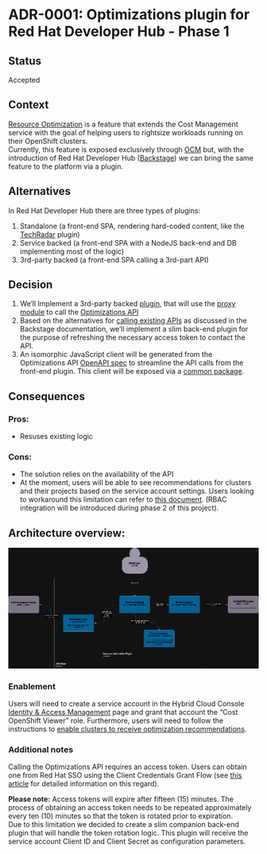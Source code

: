 # ADR-0001: Optimizations plugin for Red Hat Developer Hub - Phase 1

## Status

Accepted

## Context

[Resource Optimization](https://docs.redhat.com/en/documentation/cost_management_service/1-latest/html-single/getting_started_with_resource_optimization_for_openshift/index#what_is_resource_optimization_for_openshift) is a feature that extends the Cost Management service with the goal of helping users to rightsize workloads running on their OpenShift clusters.  
Currently, this feature is exposed exclusively through [OCM](https://console.redhat.com/openshift) but, with the introduction of Red Hat Developer Hub ([Backstage](https://backstage.io)) we can bring the same feature to the platform via a plugin.

## Alternatives

In Red Hat Developer Hub there are three types of plugins:

1. Standalone (a front-end SPA, rendering hard-coded content, like the [TechRadar](https://demo.backstage.io/tech-radar) plugin)
2. Service backed (a front-end SPA with a NodeJS back-end and DB implementing most of the logic)
3. 3rd-party backed (a front-end SPA calling a 3rd-part API)

## Decision

1. We’ll Implement a 3rd-party backed [plugin](https://backstage.io/docs/frontend-system/building-plugins/index/), that will use the [proxy module](https://backstage.io/docs/plugins/proxying/) to call the [Optimizations API](https://developers.redhat.com/api-catalog/api/cost-management#content-operations-group-Optimizations)
2. Based on the alternatives for [calling existing APIs](https://backstage.io/docs/plugins/call-existing-api#creating-a-backstage-backend-plugin) as discussed in the Backstage documentation, we’ll implement a slim back-end plugin for the purpose of refreshing the necessary access token to contact the API.
3. An isomorphic JavaScript client will be generated from the Optimizations API [OpenAPI spec](https://raw.githubusercontent.com/RedHatInsights/ros-ocp-backend/main/openapi.json) to streamline the API calls from the front-end plugin. This client will be exposed via a [common package](https://backstage.io/docs/architecture-decisions/adrs-adr011).

## Consequences

### Pros:

- Resuses existing logic

### Cons:

- The solution relies on the availability of the API
- At the moment, users will be able to see recommendations for clusters and their projects based on the service account settings. Users looking to workaround this limitation can refer to [this document](https://docs.redhat.com/en/documentation/cost_management_service/1-latest/html/limiting_access_to_cost_management_resources/assembly-limiting-access-cost-resources-rbac). (RBAC integration will be introduced during phase 2 of this project).

## Architecture overview:

![pic](./resources/optimizations-plugins-phase-1.png)

### Enablement

Users will need to create a service account in the Hybrid Cloud Console [Identity & Access Management](https://console.redhat.com/application-services/service-accounts) page and grant that account the “Cost OpenShift Viewer” role. Furthermore, users will need to follow the instructions to [enable clusters to receive optimization recommendations](https://docs.redhat.com/en/documentation/cost_management_service/1-latest/html-single/getting_started_with_resource_optimization_for_openshift/index#prerequisites).

### Additional notes

Calling the Optimizations API requires an access token. Users can obtain one from Red Hat SSO using the Client Credentials Grant Flow (see [this article](https://access.redhat.com/articles/7036194#to-assist-you-in-the-migration-process-we-have-outlined-the-steps-necessary-for-this-transition-5) for detailed information on this regard).

**Please note:** Access tokens will expire after fifteen (15) minutes. The process of obtaining an access token needs to be repeated approximately every ten (10) minutes so that the token is rotated prior to expiration.  
Due to this limitation we decided to create a slim companion back-end plugin that will handle the token rotation logic. This plugin will receive the service account Client ID and Client Secret as configuration parameters.
